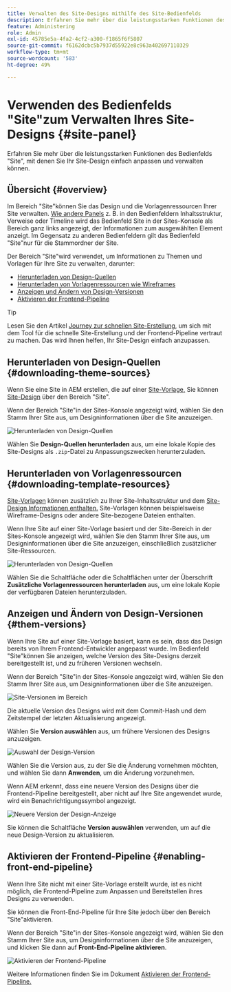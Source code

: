 ```yaml
---
title: Verwalten des Site-Designs mithilfe des Site-Bedienfelds
description: Erfahren Sie mehr über die leistungsstarken Funktionen des Bedienfelds "Site", mit denen Sie Ihr Site-Design einfach anpassen und verwalten können.
feature: Administering
role: Admin
exl-id: 45785e5a-4fa2-4cf2-a300-f1865f6f5807
source-git-commit: f6162dcbc5b7937d55922e8c963a402697110329
workflow-type: tm+mt
source-wordcount: '583'
ht-degree: 49%

---
```



# Verwenden des Bedienfelds &quot;Site&quot;zum Verwalten Ihres Site-Designs {#site-panel}

Erfahren Sie mehr über die leistungsstarken Funktionen des Bedienfelds &quot;Site&quot;, mit denen Sie Ihr Site-Design einfach anpassen und verwalten können.

## Übersicht {#overview}

Im Bereich &quot;Site&quot;können Sie das Design und die Vorlagenressourcen Ihrer Site verwalten. [Wie andere Panels](/help/sites-cloud/authoring/sites-console/console-side-panel.md) z. B. in den Bedienfeldern Inhaltsstruktur, Verweise oder Timeline wird das Bedienfeld Site in der Sites-Konsole als Bereich ganz links angezeigt, der Informationen zum ausgewählten Element anzeigt. Im Gegensatz zu anderen Bedienfeldern gilt das Bedienfeld &quot;Site&quot;nur für die Stammordner der Site.

Der Bereich &quot;Site&quot;wird verwendet, um Informationen zu Themen und Vorlagen für Ihre Site zu verwalten, darunter:

* [Herunterladen von Design-Quellen](#downloading-theme-sources)
* [Herunterladen von Vorlagenressourcen wie Wireframes](#downloading-template-resources)
* [Anzeigen und Ändern von Design-Versionen](#theme-vrsions)
* [Aktivieren der Frontend-Pipeline](#enabling-the-front-end-pipeline)

>[!TIP]
>
>Lesen Sie den Artikel [Journey zur schnellen Site-Erstellung](/help/journey-sites/quick-site/overview.md), um sich mit dem Tool für die schnelle Site-Erstellung und der Frontend-Pipeline vertraut zu machen. Das wird Ihnen helfen, Ihr Site-Design einfach anzupassen.

## Herunterladen von Design-Quellen {#downloading-theme-sources}

Wenn Sie eine Site in AEM erstellen, die auf einer [Site-Vorlage,](site-templates.md) Sie können [Site-Design](site-themes.md) über den Bereich &quot;Site&quot;.

Wenn der Bereich &quot;Site&quot;in der Sites-Konsole angezeigt wird, wählen Sie den Stamm Ihrer Site aus, um Designinformationen über die Site anzuzeigen.

![Herunterladen von Design-Quellen](/help/sites-cloud/administering/assets/download-theme-wireframe.png)

Wählen Sie **Design-Quellen herunterladen** aus, um eine lokale Kopie des Site-Designs als `.zip`-Datei zu Anpassungszwecken herunterzuladen.

## Herunterladen von Vorlagenressourcen {#downloading-template-resources}

[Site-Vorlagen](site-templates.md) können zusätzlich zu Ihrer Site-Inhaltsstruktur und dem [Site-Design Informationen enthalten.](site-themes.md) Site-Vorlagen können beispielsweise Wireframe-Designs oder andere Site-bezogene Dateien enthalten.

Wenn Ihre Site auf einer Site-Vorlage basiert und der Site-Bereich in der Sites-Konsole angezeigt wird, wählen Sie den Stamm Ihrer Site aus, um Designinformationen über die Site anzuzeigen, einschließlich zusätzlicher Site-Ressourcen.

![Herunterladen von Design-Quellen](/help/sites-cloud/administering/assets/download-theme-wireframe.png)

Wählen Sie die Schaltfläche oder die Schaltflächen unter der Überschrift **Zusätzliche Vorlagenressourcen herunterladen** aus, um eine lokale Kopie der verfügbaren Dateien herunterzuladen.

## Anzeigen und Ändern von Design-Versionen {#them-versions}

Wenn Ihre Site auf einer Site-Vorlage basiert, kann es sein, dass das Design bereits von Ihrem Frontend-Entwickler angepasst wurde. Im Bedienfeld &quot;Site&quot;können Sie anzeigen, welche Version des Site-Designs derzeit bereitgestellt ist, und zu früheren Versionen wechseln.

Wenn der Bereich &quot;Site&quot;in der Sites-Konsole angezeigt wird, wählen Sie den Stamm Ihrer Site aus, um Designinformationen über die Site anzuzeigen.

![Site-Versionen im Bereich](/help/sites-cloud/administering/assets/theme-versions.png)

Die aktuelle Version des Designs wird mit dem Commit-Hash und dem Zeitstempel der letzten Aktualisierung angezeigt.

Wählen Sie **Version auswählen** aus, um frühere Versionen des Designs anzuzeigen.

![Auswahl der Design-Version](/help/sites-cloud/administering/assets/select-theme-versions.png)

Wählen Sie die Version aus, zu der Sie die Änderung vornehmen möchten, und wählen Sie dann **Anwenden**, um die Änderung vorzunehmen.

Wenn AEM erkennt, dass eine neuere Version des Designs über die Frontend-Pipeline bereitgestellt, aber nicht auf Ihre Site angewendet wurde, wird ein Benachrichtigungssymbol angezeigt.

![Neuere Version der Design-Anzeige](/help/sites-cloud/administering/assets/new-theme-version.png)

Sie können die Schaltfläche **Version auswählen** verwenden, um auf die neue Design-Version zu aktualisieren.

## Aktivieren der Frontend-Pipeline {#enabling-front-end-pipeline}

Wenn Ihre Site nicht mit einer Site-Vorlage erstellt wurde, ist es nicht möglich, die Frontend-Pipeline zum Anpassen und Bereitstellen ihres Designs zu verwenden.

Sie können die Front-End-Pipeline für Ihre Site jedoch über den Bereich &quot;Site&quot;aktivieren.

Wenn der Bereich &quot;Site&quot;in der Sites-Konsole angezeigt wird, wählen Sie den Stamm Ihrer Site aus, um Designinformationen über die Site anzuzeigen, und klicken Sie dann auf **Front-End-Pipeline aktivieren**.

![Aktivieren der Frontend-Pipeline](/help/sites-cloud/administering/assets/enable-fep.png)

Weitere Informationen finden Sie im Dokument [Aktivieren der Frontend-Pipeline.](enable-front-end-pipeline.md)
